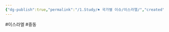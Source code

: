 ```yaml
---
{"dg-publish":true,"permalink":"/1.Study/♠ 국가별 이슈/이스라엘/","created":"2024-08-27T10:11:28.644+09:00","updated":"2025-06-03T20:07:22.372+09:00"}
---
```


#이스라엘 #중동 
